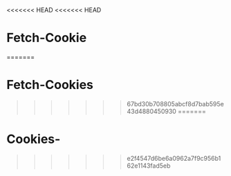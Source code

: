 <<<<<<< HEAD
<<<<<<< HEAD
# Fetch-Cookie
=======
# Fetch-Cookies
>>>>>>> 67bd30b708805abcf8d7bab595e43d4880450930
=======
# Cookies-
>>>>>>> e2f4547d6be6a0962a7f9c956b162e1143fad5eb
